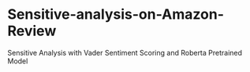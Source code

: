 # Sensitive-analysis-on-Amazon-Review
Sensitive Analysis with Vader Sentiment Scoring and Roberta Pretrained Model
